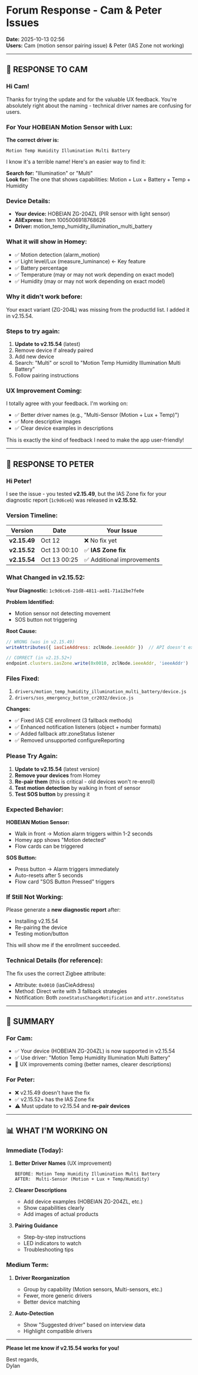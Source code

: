 # Forum Response - Cam & Peter Issues

**Date:** 2025-10-13 02:56  
**Users:** Cam (motion sensor pairing issue) & Peter (IAS Zone not working)

---

## 📝 RESPONSE TO CAM

### Hi Cam!

Thanks for trying the update and for the valuable UX feedback. You're absolutely right about the naming - technical driver names are confusing for users.

### For Your HOBEIAN Motion Sensor with Lux:

**The correct driver is:**
```
Motion Temp Humidity Illumination Multi Battery
```

I know it's a terrible name! Here's an easier way to find it:

**Search for:** "Illumination" or "Multi"  
**Look for:** The one that shows capabilities: Motion + Lux + Battery + Temp + Humidity

### Device Details:

- **Your device:** HOBEIAN ZG-204ZL (PIR sensor with light sensor)
- **AliExpress:** Item 1005006918768626
- **Driver:** motion_temp_humidity_illumination_multi_battery

### What it will show in Homey:

- ✅ Motion detection (alarm_motion)
- ✅ Light level/Lux (measure_luminance) ← Key feature
- ✅ Battery percentage
- ✅ Temperature (may or may not work depending on exact model)
- ✅ Humidity (may or may not work depending on exact model)

### Why it didn't work before:

Your exact variant (ZG-204**L**) was missing from the productId list. I added it in v2.15.54.

### Steps to try again:

1. **Update to v2.15.54** (latest)
2. Remove device if already paired
3. Add new device
4. Search: "Multi" or scroll to "Motion Temp Humidity Illumination Multi Battery"
5. Follow pairing instructions

### UX Improvement Coming:

I totally agree with your feedback. I'm working on:
- ✅ Better driver names (e.g., "Multi-Sensor (Motion + Lux + Temp)")
- ✅ More descriptive images
- ✅ Clear device examples in descriptions

This is exactly the kind of feedback I need to make the app user-friendly!

---

## 📝 RESPONSE TO PETER

### Hi Peter!

I see the issue - you tested **v2.15.49**, but the IAS Zone fix for your diagnostic report (`1c9d6ce6`) was released in **v2.15.52**.

### Version Timeline:

| Version | Date | Your Issue |
|---------|------|------------|
| **v2.15.49** | Oct 12 | ❌ No fix yet |
| **v2.15.52** | Oct 13 00:10 | ✅ **IAS Zone fix** |
| **v2.15.54** | Oct 13 00:25 | ✅ Additional improvements |

### What Changed in v2.15.52:

**Your Diagnostic:** `1c9d6ce6-21d8-4811-ae81-71a12be7fe0e`

**Problem Identified:**
- Motion sensor not detecting movement
- SOS button not triggering

**Root Cause:**
```javascript
// WRONG (was in v2.15.49)
writeAttributes({ iasCieAddress: zclNode.ieeeAddr })  // API doesn't exist!

// CORRECT (in v2.15.52+)
endpoint.clusters.iasZone.write(0x0010, zclNode.ieeeAddr, 'ieeeAddr')
```

### Files Fixed:

1. `drivers/motion_temp_humidity_illumination_multi_battery/device.js`
2. `drivers/sos_emergency_button_cr2032/device.js`

**Changes:**
- ✅ Fixed IAS CIE enrollment (3 fallback methods)
- ✅ Enhanced notification listeners (object + number formats)
- ✅ Added fallback attr.zoneStatus listener
- ✅ Removed unsupported configureReporting

### Please Try Again:

1. **Update to v2.15.54** (latest version)
2. **Remove your devices** from Homey
3. **Re-pair them** (this is critical - old devices won't re-enroll)
4. **Test motion detection** by walking in front of sensor
5. **Test SOS button** by pressing it

### Expected Behavior:

**HOBEIAN Motion Sensor:**
- Walk in front → Motion alarm triggers within 1-2 seconds
- Homey app shows "Motion detected"
- Flow cards can be triggered

**SOS Button:**
- Press button → Alarm triggers immediately
- Auto-resets after 5 seconds
- Flow card "SOS Button Pressed" triggers

### If Still Not Working:

Please generate a **new diagnostic report** after:
- Installing v2.15.54
- Re-pairing the device
- Testing motion/button

This will show me if the enrollment succeeded.

### Technical Details (for reference):

The fix uses the correct Zigbee attribute:
- Attribute: `0x0010` (iasCieAddress)
- Method: Direct write with 3 fallback strategies
- Notification: Both `zoneStatusChangeNotification` and `attr.zoneStatus`

---

## 🎯 SUMMARY

### For Cam:
- ✅ Your device (HOBEIAN ZG-204ZL) is now supported in v2.15.54
- ✅ Use driver: "Motion Temp Humidity Illumination Multi Battery"
- 🔄 UX improvements coming (better names, clearer descriptions)

### For Peter:
- ❌ v2.15.49 doesn't have the fix
- ✅ v2.15.52+ has the IAS Zone fix
- ⚠️ Must update to v2.15.54 and **re-pair devices**

---

## 📊 WHAT I'M WORKING ON

### Immediate (Today):

1. **Better Driver Names** (UX improvement)
   ```
   BEFORE: Motion Temp Humidity Illumination Multi Battery
   AFTER:  Multi-Sensor (Motion + Lux + Temp/Humidity)
   ```

2. **Clearer Descriptions**
   - Add device examples (HOBEIAN ZG-204ZL, etc.)
   - Show capabilities clearly
   - Add images of actual products

3. **Pairing Guidance**
   - Step-by-step instructions
   - LED indicators to watch
   - Troubleshooting tips

### Medium Term:

1. **Driver Reorganization**
   - Group by capability (Motion sensors, Multi-sensors, etc.)
   - Fewer, more generic drivers
   - Better device matching

2. **Auto-Detection**
   - Show "Suggested driver" based on interview data
   - Highlight compatible drivers

---

**Please let me know if v2.15.54 works for you!**

Best regards,  
Dylan

